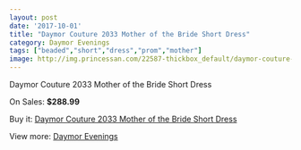 ```yaml
---
layout: post
date: '2017-10-01'
title: "Daymor Couture 2033 Mother of the Bride Short Dress"
category: Daymor Evenings
tags: ["beaded","short","dress","prom","mother"]
image: http://img.princessan.com/22587-thickbox_default/daymor-couture-2033-mother-of-the-bride-short-dress.jpg
---
```

Daymor Couture 2033 Mother of the Bride Short Dress

On Sales: **$288.99**
<a href="https://www.princessan.com/en/daymor-evenings/10276-daymor-couture-2033-mother-of-the-bride-short-dress.html"><amp-img layout="responsive" width="600" height="600" src="//img.princessan.com/22587-thickbox_default/daymor-couture-2033-mother-of-the-bride-short-dress.jpg" alt="Daymor Couture 2033 Mother of the Bride Short Dress 0" /></a>
<a href="https://www.princessan.com/en/daymor-evenings/10276-daymor-couture-2033-mother-of-the-bride-short-dress.html"><amp-img layout="responsive" width="600" height="600" src="//img.princessan.com/22589-thickbox_default/daymor-couture-2033-mother-of-the-bride-short-dress.jpg" alt="Daymor Couture 2033 Mother of the Bride Short Dress 1" /></a>
<a href="https://www.princessan.com/en/daymor-evenings/10276-daymor-couture-2033-mother-of-the-bride-short-dress.html"><amp-img layout="responsive" width="600" height="600" src="//img.princessan.com/22588-thickbox_default/daymor-couture-2033-mother-of-the-bride-short-dress.jpg" alt="Daymor Couture 2033 Mother of the Bride Short Dress 2" /></a>

Buy it: [Daymor Couture 2033 Mother of the Bride Short Dress](https://www.princessan.com/en/daymor-evenings/10276-daymor-couture-2033-mother-of-the-bride-short-dress.html "Daymor Couture 2033 Mother of the Bride Short Dress")

View more: [Daymor Evenings](https://www.princessan.com/en/17-daymor-evenings "Daymor Evenings")